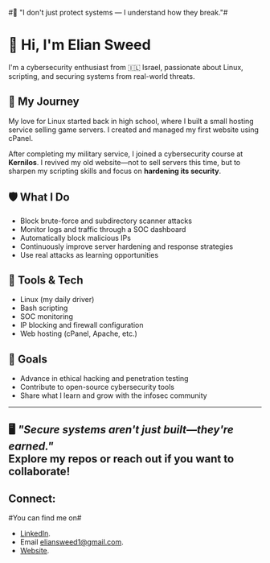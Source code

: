 #🔐 "I don't just protect systems — I understand how they break."#

# 👋 Hi, I'm Elian Sweed
I'm a cybersecurity enthusiast from 🇮🇱 Israel, passionate about Linux, scripting, and securing systems from real-world threats.

## 🐧 My Journey
My love for Linux started back in high school, where I built a small hosting service selling game servers. I created and managed my first website using cPanel.

After completing my military service, I joined a cybersecurity course at **Kernilos**. I revived my old website—not to sell servers this time, but to sharpen my scripting skills and focus on **hardening its security**.

## 🛡️ What I Do
- Block brute-force and subdirectory scanner attacks  
- Monitor logs and traffic through a SOC dashboard  
- Automatically block malicious IPs  
- Continuously improve server hardening and response strategies  
- Use real attacks as learning opportunities

## 🧰 Tools & Tech
- Linux (my daily driver)  
- Bash scripting  
- SOC monitoring  
- IP blocking and firewall configuration  
- Web hosting (cPanel, Apache, etc.)

## 🎯 Goals
- Advance in ethical hacking and penetration testing  
- Contribute to open-source cybersecurity tools  
- Share what I learn and grow with the infosec community  

---

🖥️ *"Secure systems aren't just built—they're earned."*  
Explore my repos or reach out if you want to collaborate!
---
## Connect:
#You can find me on#
- [LinkedIn](www.linkedin.com/in/elian-sweed-78854b364).
- Email eliansweed1@gmail.com.
- [Website](elianhost.site).
